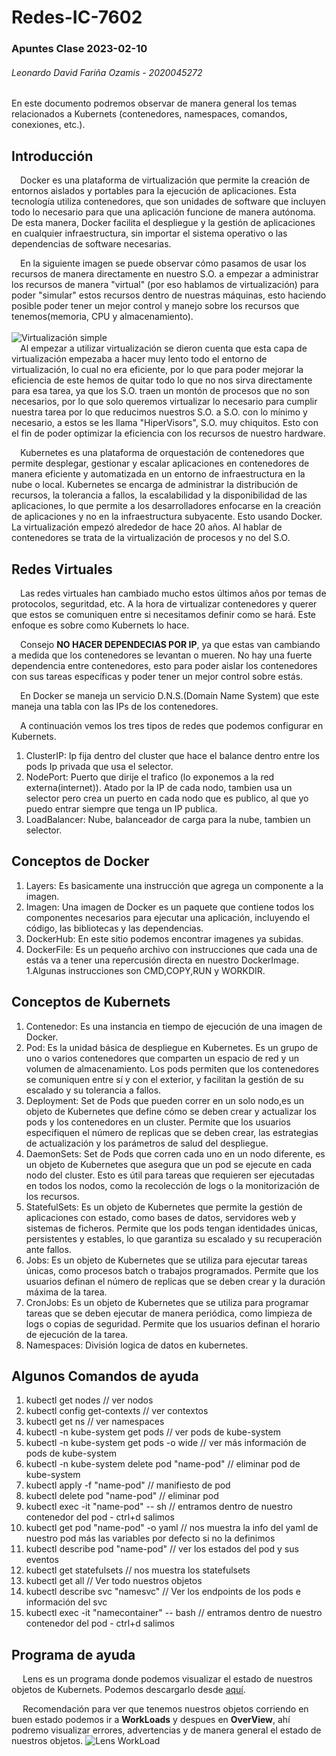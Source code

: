 # Redes-IC-7602
### Apuntes Clase 2023-02-10
###### Leonardo David Fariña Ozamis - 2020045272

En este documento podremos observar de manera general los temas relacionados a Kubernets  (contenedores, namespaces,
comandos, conexiones, etc.).

## Introducción
&emsp;Docker es una plataforma de virtualización que permite la creación de entornos aislados y portables para la ejecución de aplicaciones. Esta tecnología utiliza contenedores, que son unidades de software que incluyen todo lo necesario para que una aplicación funcione de manera autónoma. De esta manera, Docker facilita el despliegue y la gestión de aplicaciones en cualquier infraestructura, sin importar el sistema operativo o las dependencias de software necesarias.

&emsp;En la siguiente imagen se puede observar cómo pasamos de usar los recursos de manera directamente en nuestro S.O. a empezar a administrar los recursos de manera  "virtual" (por eso hablamos de virtualización) para poder "simular" estos recursos dentro de nuestras máquinas, esto haciendo posible poder tener un mejor control y manejo sobre los recursos que tenemos(memoria, CPU y almacenamiento).
<br /><br />
![Virtualización simple](https://st.depositphotos.com/2039187/3929/v/600/depositphotos_39293115-stock-illustration-system-infrastructure-and-virtualization-management.jpg)
<br />
&emsp;Al empezar a utilizar virtualización se dieron cuenta que esta capa de virtualización empezaba a hacer muy lento todo el entorno de virtualización, lo cual no era eficiente, por lo que
para poder mejorar la eficiencia de este hemos de quitar todo lo que no nos sirva directamente para esa tarea, ya que los S.O. traen un montón de procesos que no son necesarios, por lo que
solo queremos virtualizar lo necesario para cumplir nuestra tarea por lo que reducimos nuestros S.O. a S.O.
con lo mínimo y necesario, a estos se les llama "HiperVisors", S.O. muy chiquitos. Esto con el fin de poder optimizar la eficiencia con los recursos de nuestro hardware.
<br />

&emsp;Kubernetes es una plataforma de orquestación de contenedores que permite desplegar, gestionar y escalar aplicaciones en contenedores de manera eficiente y automatizada en un entorno de infraestructura en la nube o local. Kubernetes se encarga de administrar la distribución de recursos, la tolerancia a fallos, la escalabilidad y la disponibilidad de las aplicaciones, lo que permite a los desarrolladores enfocarse en la creación de aplicaciones y no en la infraestructura subyacente. Esto usando Docker.
La virtualización empezó alrededor de hace 20 años. Al hablar de contenedores se trata de la virtualización de procesos y no del S.O.

## Redes Virtuales
&emsp;Las redes virtuales han cambiado mucho estos últimos años por temas de protocolos, seguritdad, etc. A la hora de virtualizar contenedores y querer que estos se comuniquen entre si necesitamos definir como se hará.
Este enfoque es sobre como Kubernets lo hace.

&emsp;Consejo **NO HACER DEPENDECIAS POR IP**, ya que estas van cambiando a medida que los contenedores se levantan o mueren. No hay una fuerte dependencia entre contenedores, esto para poder aislar los contenedores con sus tareas específicas y poder tener un mejor control sobre estás.

&emsp;En Docker se maneja un servicio D.N.S.(Domain Name System) que este maneja una tabla con las IPs de los contenedores.

&emsp;A continuación vemos los tres tipos de redes que podemos configurar en Kubernets.
1. ClusterIP: Ip fija dentro del cluster que hace el balance dentro entre los pods Ip privada que usa el selector.
2. NodePort: Puerto que dirije el trafico (lo exponemos a la red externa(internet)). Atado por la IP de cada nodo, tambien usa un selector pero crea un puerto en cada nodo que es publico, al que yo puedo entrar siempre que tenga un IP publica.
3. LoadBalancer: Nube, balanceador de carga para la nube, tambien un selector.

## Conceptos de Docker
1. Layers: Es basicamente una instrucción que agrega un componente a la imagen.
2. Imagen: Una imagen de Docker es un paquete que contiene todos los componentes necesarios para ejecutar una aplicación, incluyendo el código, las bibliotecas y las dependencias. 
3. DockerHub: En este sitio podemos encontrar imagenes ya subidas.
4. DockerFile: Es un pequeño archivo con instrucciones que cada una de estás va a tener una repercusión directa en nuestro DockerImage.
   1.Algunas instrucciones son CMD,COPY,RUN y WORKDIR.   
## Conceptos de Kubernets
1. Contenedor: Es una instancia en tiempo de ejecución de una imagen de Docker.
2. Pod: Es la unidad básica de despliegue en Kubernetes. Es un grupo de uno o varios contenedores que comparten un espacio de red y un volumen de almacenamiento. Los pods permiten que los contenedores se comuniquen entre sí y con el exterior, y facilitan la gestión de su escalado y su tolerancia a fallos.
3. Deployment: Set de Pods que pueden correr en un solo nodo,es un objeto de Kubernetes que define cómo se deben crear y actualizar los pods y los contenedores en un cluster. Permite que los usuarios especifiquen el número de replicas que se deben crear, las estrategias de actualización y los parámetros de salud del despliegue.
4. DaemonSets: Set de Pods que corren cada uno en un nodo diferente, es un objeto de Kubernetes que asegura que un pod se ejecute en cada nodo del cluster. Esto es útil para tareas que requieren ser ejecutadas en todos los nodos, como la recolección de logs o la monitorización de los recursos.
5. StatefulSets: Es un objeto de Kubernetes que permite la gestión de aplicaciones con estado, como bases de datos, servidores web y sistemas de ficheros. Permite que los pods tengan identidades únicas, persistentes y estables, lo que garantiza su escalado y su recuperación ante fallos.
6. Jobs: Es un objeto de Kubernetes que se utiliza para ejecutar tareas únicas, como procesos batch o trabajos programados. Permite que los usuarios definan el número de replicas que se deben crear y la duración máxima de la tarea.
7. CronJobs: Es un objeto de Kubernetes que se utiliza para programar tareas que se deben ejecutar de manera periódica, como limpieza de logs o copias de seguridad. Permite que los usuarios definan el horario de ejecución de la tarea.
8. Namespaces: División logica de datos en kubernetes.
## Algunos Comandos de ayuda
1. kubectl get nodes                               // ver nodos
2. kubectl config get-contexts                     //  ver contextos
3. kubectl get ns                                  //  ver namespaces
4. kubectl -n kube-system get pods                 //  ver pods de kube-system
5. kubectl -n kube-system get pods -o wide         //  ver más información de pods de kube-system
6. kubectl -n kube-system delete pod "name-pod"    //  eliminar pod de kube-system
7. kubectl apply -f "name-pod"			//  manifiesto de pod
8. kubectl delete pod "name-pod"    		//  eliminar pod
9. kubectl exec -it "name-pod" -- sh		//  entramos dentro de nuestro contenedor del pod - ctrl+d salimos
10. kubectl get pod "name-pod" -o yaml              //  nos muestra la info del yaml de nuestro pod más las variables por defecto si no la definimos
11. kubectl describe pod "name-pod"			//  ver los estados del pod y sus eventos
12. kubectl get statefulsets 			//  nos muestra los statefulsets
13. kubectl get all					//  Ver todo nuestros objetos
14. kubectl describe svc "namesvc"			//  Ver los endpoints de los pods e información del svc
15. kubectl exec -it "namecontainer" -- bash	//  entramos dentro de nuestro contenedor del pod - ctrl+d salimos

## Programa de ayuda 
&emsp; Lens es un programa donde podemos visualizar el estado de nuestros objetos de Kubernets. Podemos descargarlo desde [aquí](https://k8slens.dev/). 

&emsp; Recomendación para ver que tenemos nuestros objetos corriendo en buen estado podemos ir a **WorkLoads** y despues en **OverView**, ahí podremo visualizar errores, advertencias y de manera general el estado de nuestros objetos.
![Lens WorkLoad](https://miro.medium.com/max/1400/1*V7lUvQH_-IKgIP4R-5GIQA.png)
